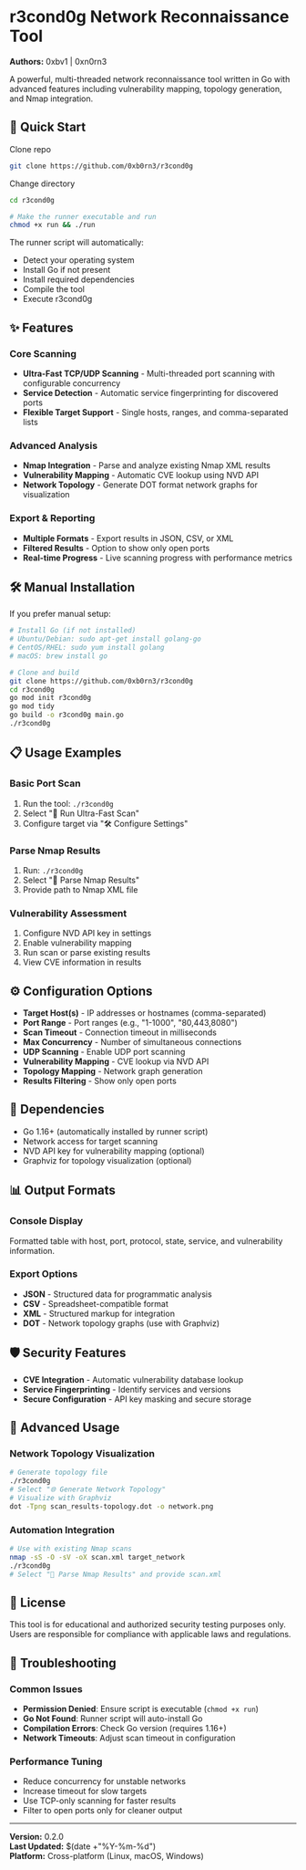 # r3cond0g Network Reconnaissance Tool

**Authors:** 0xbv1 | 0xn0rn3

A powerful, multi-threaded network reconnaissance tool written in Go with advanced features including vulnerability mapping, topology generation, and Nmap integration.

## 🚀 Quick Start
Clone repo 
```bash
git clone https://github.com/0xb0rn3/r3cond0g
```
Change directory
```bash
cd r3cond0g

# Make the runner executable and run
chmod +x run && ./run
```

The runner script will automatically:
- Detect your operating system
- Install Go if not present
- Install required dependencies
- Compile the tool
- Execute r3cond0g

## ✨ Features

### Core Scanning
- **Ultra-Fast TCP/UDP Scanning** - Multi-threaded port scanning with configurable concurrency
- **Service Detection** - Automatic service fingerprinting for discovered ports
- **Flexible Target Support** - Single hosts, ranges, and comma-separated lists

### Advanced Analysis
- **Nmap Integration** - Parse and analyze existing Nmap XML results
- **Vulnerability Mapping** - Automatic CVE lookup using NVD API
- **Network Topology** - Generate DOT format network graphs for visualization

### Export & Reporting
- **Multiple Formats** - Export results in JSON, CSV, or XML
- **Filtered Results** - Option to show only open ports
- **Real-time Progress** - Live scanning progress with performance metrics

## 🛠️ Manual Installation

If you prefer manual setup:

```bash
# Install Go (if not installed)
# Ubuntu/Debian: sudo apt-get install golang-go
# CentOS/RHEL: sudo yum install golang
# macOS: brew install go

# Clone and build
git clone https://github.com/0xb0rn3/r3cond0g
cd r3cond0g
go mod init r3cond0g
go mod tidy
go build -o r3cond0g main.go
./r3cond0g
```

## 📋 Usage Examples

### Basic Port Scan
1. Run the tool: `./r3cond0g`
2. Select "🚀 Run Ultra-Fast Scan"
3. Configure target via "🛠️ Configure Settings"

### Parse Nmap Results
1. Run: `./r3cond0g`
2. Select "📄 Parse Nmap Results"
3. Provide path to Nmap XML file

### Vulnerability Assessment
1. Configure NVD API key in settings
2. Enable vulnerability mapping
3. Run scan or parse existing results
4. View CVE information in results

## ⚙️ Configuration Options

- **Target Host(s)** - IP addresses or hostnames (comma-separated)
- **Port Range** - Port ranges (e.g., "1-1000", "80,443,8080")
- **Scan Timeout** - Connection timeout in milliseconds
- **Max Concurrency** - Number of simultaneous connections
- **UDP Scanning** - Enable UDP port scanning
- **Vulnerability Mapping** - CVE lookup via NVD API
- **Topology Mapping** - Network graph generation
- **Results Filtering** - Show only open ports

## 🔧 Dependencies

- Go 1.16+ (automatically installed by runner script)
- Network access for target scanning
- NVD API key for vulnerability mapping (optional)
- Graphviz for topology visualization (optional)

## 📊 Output Formats

### Console Display
Formatted table with host, port, protocol, state, service, and vulnerability information.

### Export Options
- **JSON** - Structured data for programmatic analysis
- **CSV** - Spreadsheet-compatible format
- **XML** - Structured markup for integration
- **DOT** - Network topology graphs (use with Graphviz)

## 🛡️ Security Features

- **CVE Integration** - Automatic vulnerability database lookup
- **Service Fingerprinting** - Identify services and versions
- **Secure Configuration** - API key masking and secure storage

## 🎯 Advanced Usage

### Network Topology Visualization
```bash
# Generate topology file
./r3cond0g
# Select "🌐 Generate Network Topology"
# Visualize with Graphviz
dot -Tpng scan_results-topology.dot -o network.png
```

### Automation Integration
```bash
# Use with existing Nmap scans
nmap -sS -O -sV -oX scan.xml target_network
./r3cond0g
# Select "📄 Parse Nmap Results" and provide scan.xml
```

## 📝 License

This tool is for educational and authorized security testing purposes only. Users are responsible for compliance with applicable laws and regulations.

## 🐛 Troubleshooting

### Common Issues
- **Permission Denied**: Ensure script is executable (`chmod +x run`)
- **Go Not Found**: Runner script will auto-install Go
- **Compilation Errors**: Check Go version (requires 1.16+)
- **Network Timeouts**: Adjust scan timeout in configuration

### Performance Tuning
- Reduce concurrency for unstable networks
- Increase timeout for slow targets
- Use TCP-only scanning for faster results
- Filter to open ports only for cleaner output

---

**Version:** 0.2.0  
**Last Updated:** $(date +"%Y-%m-%d")  
**Platform:** Cross-platform (Linux, macOS, Windows)
